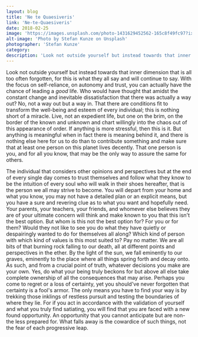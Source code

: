 ```yaml
---
layout: blog
title: 'Ne te Quaesiveris'
link: 'Ne-te-Quaesiveris'
date: 2018-02-25
image: 'https://images.unsplash.com/photo-1431629452562-165c8f49fc97?ixlib=rb-0.3.5&ixid=eyJhcHBfaWQiOjEyMDd9&s=9bcd0ad4b279fda9f18a1be16cb6ca52&auto=format&fit=crop&w=1950&q=80'
alt-image: 'Photo by Stefan Kunze on Unsplash'
photographer: 'Stefan Kunze'
category:
description: 'Look not outside yourself but instead towards that inner dimension that is all too often forgotten, for this is what they all say and will continue to say.'
---
```




Look not outside yourself but instead towards that inner dimension that is all too often forgotten, for this is what they all say and will continue to say. With the focus on self-reliance, on autonomy and trust, you can actually have the chance of leading a *good* life. Who would have thought that amidst the constant change and inevitable dissatisfaction that there was actually a way out? No, not a way out but a way in. That there are conditions fit to transform the well-being and esteem of every individual; this is nothing short of a miracle. Live, not an expedient life, but one on the brim, on the border of the known and unknown and chart willingly into the chaos out of this appearance of order. If anything is more stressful, then this is it. But anything is meaningful when in fact there is meaning behind it, and there is nothing else here for us to do than to contribute something and make sure that at least one person on this planet lives decently. That one person is you, and for all you know, that may be the only way to assure the same for others.
	
The individual that considers other opinions and perspectives but at the end of every single day comes to trust themselves and follow what they know to be the intuition of every soul who will walk in their shoes hereafter, that is the person we all may strive to become. You will depart from your home and what you know, you may not have a detailed plan or an explicit means, but you have a sure and revering clue as to what you want and hopefully need. Your parents, your teachers, your friends, and whomever else believes they are of your ultimate concern will think and make known to you that this isn't the best option. But whom is this not the best option for? For you or for them? Would they not like to see you do what they have quietly or despairingly wanted to do for themselves all along? Which kind of person with which kind of values is this most suited to? Pay no matter. We are all bits of that burning rock falling to our death, all at different points and perspectives in the ether. By the light of the sun, we fall eminently to our graves, eminently to the place where all things spring forth and decay onto. As such, and from a crucial point of truth, whatever decisions you make are your own. Yes, do what your being truly beckons for but above all else take complete ownership of all the consequences that may arise. Perhaps you come to regret or a loss of certainty, yet you should've never forgotten that certainty is a fool's armor. The only means you have to find your way is by trekking those inklings of restless pursuit and testing the boundaries of where they lie. For if you act in accordance with the validation of yourself and what you truly find satiating, you will find that you are faced with a new found opportunity. An opportunity that you cannot anticipate but are non-the less prepared for. What falls away is the cowardice of such things, not the fear of each progressive leap. 
